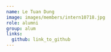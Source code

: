 ```yaml
---
name: Le Tuan Dung 
image: images/members/intern10718.jpg 
role: alumni
group: alum
links:
  github: link_to_github 
---
```

